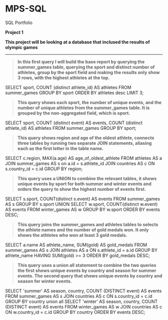 # MPS-SQL
SQL Portfolio

**Project 1**

**This project will be looking at a database that inclused the results of olympic games**


---


>**In this first query I will build the base report by querying the summer_games table, 
querying the sport and distinct number of athletes, group by the sport field and making the results only show 3 rows, 
with the highest athletes at the top.**


SELECT 
	sport, 
	COUNT (distinct athlete_id) AS athletes
FROM summer_games
GROUP BY sport
ORDER BY athletes desc
LIMIT 3;


>**This query shows each sport, the number of unique events, 
and the number of unique athletes from the summer_games table.
It is grouped by the non-aggregated field, which is sport.**

SELECT 
	sport, 
	COUNT (distinct event) AS events, 
	COUNT (distinct athlete_id) AS athletes
FROM summer_games
GROUP BY sport;


>**This query shows region and age of the oldest athlete, 
connects three tables by running two separate JOIN statements, 
aliasing each as the first letter in the table name.**

SELECT 
	c.region, 
	MAX(a.age) AS age_of_oldest_athlete
FROM athletes AS a
JOIN summer_games AS s
on a.id = s.athlete_id
JOIN countries AS c
ON s.country_id = c.id
GROUP BY region;


>**This query uses a UNION to combine the relevant tables, 
it shows unique events by sport for both summer and winter events and orders the query to show the highest number of events first.**

SELECT 
	s.sport, 
	COUNT(distinct s.event) AS events
FROM summer_games AS s
GROUP BY s.sport
UNION
SELECT 
	w.sport, 
	COUNT(distinct w.event) AS events
FROM winter_games AS w
GROUP BY w.sport
ORDER BY events DESC;


>**This query joins the summer_games and athletes tables to selects the athlete names and the number of gold medals won.
It only shows the athletes who won at least 3 gold medals.**

SELECT 
	a.name AS athlete_name, 
	SUM(gold) AS gold_medals
FROM summer_games AS s
JOIN athletes AS a
ON s.athlete_id	= a.id
GROUP BY athlete_name
HAVING SUM(gold) >= 3
ORDER BY gold_medals DESC;

>**This query uses a union all statement to combine the two queries 
the first shows unique events by country and season for summer events. 
The second query that shows unique events by country and season for winter events.**

SELECT 
	'summer' AS season,
	country,
	COUNT (DISTINCT event) AS events
FROM summer_games AS s
JOIN countries AS c
ON s.country_id = c.id
GROUP BY country
union all
SELECT 
	'winter' AS season, 
	country, 
	COUNT (DISTINCT event) AS events
FROM winter_games AS w
JOIN countries AS c
ON w.country_id = c.id
GROUP BY country
ORDER BY events DESC;

